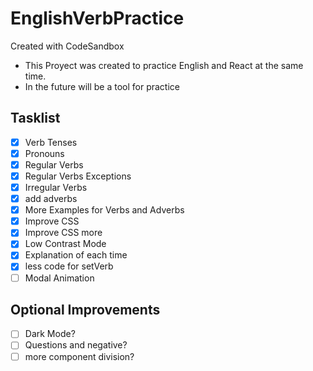 # EnglishVerbPractice

Created with CodeSandbox

- This Proyect was created to practice English and React at the same time.
- In the future will be a tool for practice

## Tasklist

- [x] Verb Tenses
- [x] Pronouns
- [x] Regular Verbs
- [x] Regular Verbs Exceptions
- [X] Irregular Verbs
- [X] add adverbs
- [X] More Examples for Verbs and Adverbs
- [X] Improve CSS
- [X] Improve CSS more
- [X] Low Contrast Mode
- [X] Explanation of each time
- [X] less code for setVerb
- [ ] Modal Animation

## Optional Improvements

- [ ] Dark Mode?
- [ ] Questions and negative?
- [ ] more component division?
